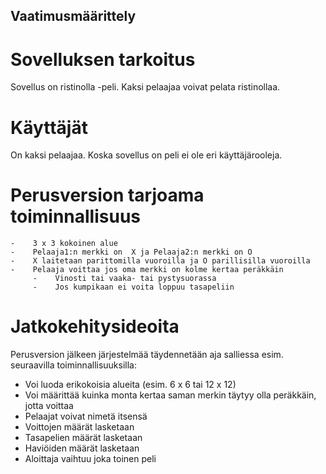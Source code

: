 ## Vaatimusmäärittely
# Sovelluksen tarkoitus


Sovellus on ristinolla -peli. Kaksi pelaajaa voivat pelata ristinollaa.


# Käyttäjät


On kaksi pelaajaa. Koska sovellus on peli ei ole eri käyttäjärooleja.



# Perusversion tarjoama toiminnallisuus


    -    3 x 3 kokoinen alue
    -    Pelaaja1:n merkki on  X ja Pelaaja2:n merkki on O
    -    X laitetaan parittomilla vuoroilla ja O parillisilla vuoroilla
    -    Pelaaja voittaa jos oma merkki on kolme kertaa peräkkäin
         -    Vinosti tai vaaka- tai pystysuorassa
         -    Jos kumpikaan ei voita loppuu tasapeliin


# Jatkokehitysideoita


Perusversion jälkeen järjestelmää täydennetään aja salliessa esim. seuraavilla toiminnallisuuksilla:
   -    Voi luoda erikokoisia alueita (esim. 6 x 6 tai 12 x 12)
   -    Voi määrittää kuinka monta kertaa saman merkin täytyy olla peräkkäin, jotta voittaa
   -    Pelaajat voivat nimetä itsensä
   -    Voittojen määrät lasketaan
   -    Tasapelien määrät lasketaan
   -    Haviöiden määrät lasketaan
   -    Aloittaja vaihtuu joka toinen peli

